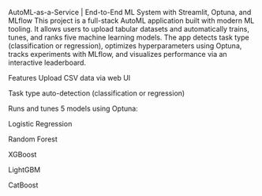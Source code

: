 AutoML-as-a-Service | End-to-End ML System with Streamlit, Optuna, and MLflow
This project is a full-stack AutoML application built with modern ML tooling. It allows users to upload tabular datasets and automatically trains, tunes, and ranks five machine learning models. The app detects task type (classification or regression), optimizes hyperparameters using Optuna, tracks experiments with MLflow, and visualizes performance via an interactive leaderboard.

Features
Upload CSV data via web UI

Task type auto-detection (classification or regression)

Runs and tunes 5 models using Optuna:

Logistic Regression

Random Forest

XGBoost

LightGBM

CatBoost
